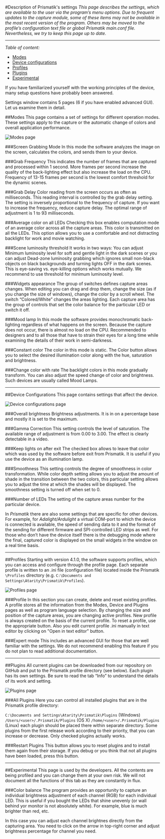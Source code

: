 #Description of Prismatik's settings
_This page describes the settings, which are available to the user via the program’s menu options. Due to frequent updates to the capture module, some of these items may not be available in the most recent version of the program. Others may be moved to the profile’s configuration text file or global Prismatik main.conf file. Nevertheless, we try to keep this page up to date._

---
*Table of content:*
  * [Modes](#modes)
  * [Device configurations](#device-configurations)
  * [Profiles](#profiles)
  * [Plugins](#plugins)
  * [Experimental](#experimental)

If you have familiarized yourself with the working principles of the device, many setup questions have probably been answered.

Settings window contains 5 pages (6 if you have enabled advanced GUI). Let us examine them in detail.

##Modes
This page contains a set of settings for different operation modes. These settings apply to the capture or the automatic change of colors and overall application performance.

![Modes page](http://store.pixelkit.ru/img/Prismatik/en-1-mode.jpg)

###Screen Grabbing Mode
In this mode the software analyzes the image on the screen, calculates the colors, and sends them to your device.

###Grab Frequency
This indicates the number of frames that are captured and processed within 1 second. More frames per second increase the quality of the back-lighting effect but also increase the load on the CPU. Frequency of 13-15 frames per second is the lowest comfort threshold for the dynamic scenes.

###Grab Delay
Color reading from the screen occurs as often as milliseconds. This reading interval is controlled by the grab delay setting. The setting is inversely proportional to the frequency of capture. If you want to increase the frequency, reduce capture delay. The optimal range of adjustment is 1 to 93 milliseconds.

###Average color on all LEDs
Checking this box enables computation mode of an average color across all the capture areas. This color is transmitted on all the LEDs. This option allows you to use a comfortable and not distracting backlight for work and movie watching.

###Scene luminosity threshold
It works in two ways: You can adjust Minimum luminosity level for soft and gentle light in the dark scenes or you can adjust Dead-zone luminosity grabbing which ignores small non-black objects on black backgrounds and turning lights OFF in the dark scenes. This is eye-saving vs. eye-killing options which works mutually. We recommend to use threshold for minimum luminosity level.

###Widgets appearance
The group of switches defines capture areas changes. When editing you can drag and drop them, change the size (as if you change the size of windows), change the color by a scroll wheel. The switch “Colored/White” changes the areas lighting. Each capture area has the group of controls that set the color balance for the particular LED or switch it off.

###Mood lamp
In this mode the software provides monochromatic back-lighting regardless of what happens on the screen. Because the capture does not occur, there is almost no load on the CPU. Recommended to designers and to all those that have to strain their eyes for a long time while examining the details of their work in semi-darkness.

###Constant color
The color in this mode is static. The Color button allows you to select the desired illumination color along with the hue, saturation and brightness.

###Change color with rate
The backlight colors in this mode gradually transform. You can also adjust the speed change of color and brightness. Such devices are usually called Mood Lamps.

---
##Device Configurations
This page contains settings that affect the device.

![Device configurations page](http://store.pixelkit.ru/img/Prismatik/en-2-devices.jpg)

###Overall brightness
Brightness adjustments. It is in on a percentage base and mostly it is set to the maximum.

###Gamma Correction
This setting controls the level of saturation. The available range of adjustment is from 0.00 to 3.00. The effect is clearly detectable in a video.

###Keep lights on after exit
The checked box allows to leave that color which was used by the software before exit from Prismatik. It is useful if you use the device as an illumination lamp.

###Smoothness
This setting controls the degree of smoothness in color transformation. While color depth setting allows you to adjust the amount of shade in the transition between the two colors, this particular setting allows you to adjust the time at which the shades will be displayed. The smoothness setting is turned off when set to 0.

###Number of LEDs
The setting of the capture areas number for the particular device.

In *Prismatik* there are also some settings that are specific for other devices. For example, for *Adalight/Ardulight* a virtual COM-port to which the device is connected is available, the speed of sending data to it and the format of the sending for different firmware and SPI-controlled LED strips as well. For those who don’t have the device itself there is the debugging mode where the final, captured color is displayed on the small widgets in the window on a real time basis.

---
##Profiles
Starting with version 4.1.0, the software supports profiles, which you can access and configure through the profile page. Each separate profile is written to an .ini file (configuration file) located inside the Prismatik `\Profiles` directory (e.g. `C:\Documents and Settings\Atarity\Prismatik\Profiles`).

![Profiles page](http://store.pixelkit.ru/img/Prismatik/en-3-profiles.jpg)

###Profile
In this section you can create, delete and reset existing profiles. A profile stores all the information from the Modes, Device and Plugins pages as well as program language selection. By changing the size and position of the capture areas, you are changing active profiles. New profile is always created on the basis of the current profile. To reset a profile, use the appropriate button. Also you edit current profile .ini manually in text editor by clicking on "Open in text editor" button.

###Expert mode
This includes an advanced GUI for those that are well familiar with the settings. We do not recommend enabling this feature if you do not plan to read additional documentation.

---
##Plugins
All current plugins can be downloaded from our repository on GitHub and put to the Prismatik profile directory (see below). Each plugin has its own settings. Be sure to read the tab “Info” to understand the details of its work and setting.

![Plugins page](http://store.pixelkit.ru/img/Prismatik/en-4-plugins.jpg)

###All Plugins
Here you can control all installed plugins that are in the Prismatik profile directory:

`C:\Documents and Settings\Atarity\Prismatik\Plugins` (Windows)
`/Users/<user>/.Prismatik/Plugins` (OS X)
`/home/<user>/.Prismatik/Plugins` (Linux)
each plugin should be placed there within separate directory. Some plugins from the first release work according to their priority, that you can increase or decrease. Only checked plugins actually works.

###Restart Plugins
This button allows you to reset plugins and to install them again from their storage. If you debug or you think that not all plugins have been loaded, press this button.

---
##Experimental
This page is used by the developers. All the contents are being profiled and you can change them at your own risk. We will not document all the functions of this tab as they are constantly in flux.

###Color balance
The program provides an opportunity to capture an individual brightness adjustment of each channel (RGB) for each individual LED. This is useful if you bought the LEDs that shine unevenly (or wall behind yor monitor is not absolutely white). For example, blue is much brighter than red, etc.


In this case you can adjust each channel brightnes directly from the capturing area. You need to click on the arrow in top-right corner and adjust brightness percentage for channel you need.
